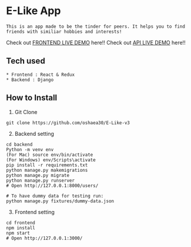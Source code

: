 # E-Like App 
```
This is an app made to be the tinder for peers. It helps you to find friends with similiar hobbies and interests!
``` 
Check out [FRONTEND LIVE DEMO](https://e-like-frontend.herokuapp.com/) here!!
Check out [API LIVE DEMO](https://e-like-backend.herokuapp.com/) here!!
## Tech used
```
* Frontend : React & Redux
* Backend : Django
```
## How to Install
1. Git Clone
```
git clone https://github.com/oshaea30/E-Like-v3
```
2. Backend setting
```
cd backend
Python -m venv env
(For Mac) source env/bin/activate
(For Windows) env/Scripts\activate
pip install -r requirements.txt
python manage.py makemigrations
python manage.py migrate
python manage.py runserver
# Open http://127.0.0.1:8000/users/

# To have dummy data for testing run:
python manage.py fixtures/dummy-data.json

```
3. Frontend setting
```
cd frontend
npm install
npm start
# Open http://127.0.0.1:3000/
```

